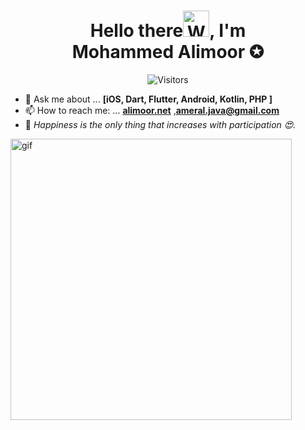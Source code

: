 <h1 align="center">Hello there<img src="https://user-images.githubusercontent.com/33700292/101157406-eec79080-35de-11eb-9543-5c57727a309b.gif" alt="Wave Emoji"  width="42px" height="42px" />, I'm <br><b>Mohammed Alimoor ✪</b></h1>


<p align="center"> <img src="https://komarev.com/ghpvc/?username=MohammedAlimoor&label=Visitors&style=flat-square" alt="Visitors"/></p>

<!-- - 🌱 I’m currently learning <code><img height="20" src="https://golang.org/lib/godoc/images/go-logo-blue.svg"></code> -->
- 💬 Ask me about ... **[iOS, Dart, Flutter, Android, Kotlin, PHP ]**
- 📫 How to reach me: ... <a href="http://alimoor.net" target="_blank">**alimoor.net**</a> ,<a href="mailto:me@abdosaed.ml">**ameral.java@gmail.com**</a>
- 🤝  *Happiness is the only thing that increases with participation 😍.*

<!-- # _Look for a remote job:_ <a href="www.linkedin.com/in/alimoormohammed/" target="_blank">**Linkedin**</a>  -->


  <img src="https://media3.giphy.com/media/qgQUggAC3Pfv687qPC/giphy.gif" alt="gif" width="450" />
